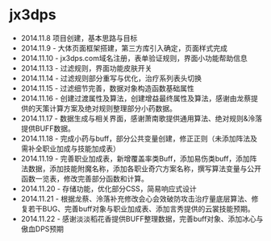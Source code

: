 jx3dps
======



+ 2014.11.8 项目创建，基本思路与目标
+ 2014.11.9 - 大体页面框架搭建，第三方库引入确定，页面样式完成
+ 2014.11.10 - jx3dps.com域名注册，表单验证规则，界面小功能帮助信息
+ 2014.11.13 - 过滤规则，界面功能皮肤开关
+ 2014.11.14 - 过滤规则部分重写与优化，治疗系列表头切换
+ 2014.11.15 - 过滤细节完善，数据对象构造函数基础属性
+ 2014.11.16 - 创建过渡属性及算法，创建增益最终属性及算法，感谢由龙蔡提供的天策计算方案及绝对规则整理部分小药数据。
+ 2014.11.17 - 数据生成与相关界面，感谢萧南歌提供通用算法、绝对规则&泠落提供BUFF数据。
+ 2014.11.18 - 完成小药与buff，部分公共变量创建，修正正则（未添加阵法及需补全职业加成与技能加成表）
+ 2014.11.19 - 完善职业加成表，新增覆盖率类Buff，添加易伤类buff，添加阵法数据，添加技能附魔名称，添加各职业奇穴方案名称，撰写算法变量与公开函数一览表，修改完善部分函数和计算。
+ 2014.11.20 - 存储功能，优化部分CSS，简易响应式设计
+ 2014.11.21 - 根据龙蔡、泠落补充修改会心会效破防攻击治疗量底层算法、修复若干BUG、完善buff对象与职业加成表、添加言秀提供的云裳技能预期。
+ 2014.11.22 - 感谢淡淡稻花香提供BUFF整理数据，完善buff对象、添加冰心与傲血DPS预期


